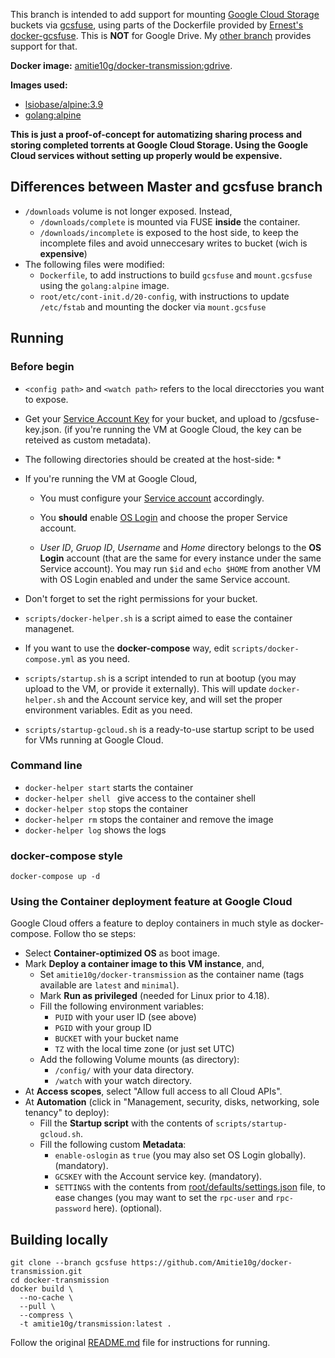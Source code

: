 This branch is intended to add support for mounting [Google Cloud Storage](https://cloud.google.com/storage) buckets via [gcsfuse](https://github.com/GoogleCloudPlatform/gcsfuse), using parts of the Dockerfile provided by [Ernest's docker-gcsfuse](https://github.com/chiaen/docker-gcsfuse). This is **NOT** for Google Drive. My [other branch](https://github.com/Amitie10g/docker-transmission/tree/gdrive-ocamlfuse) provides support for that.

**Docker image:** [amitie10g/docker-transmission:gdrive](https://hub.docker.com/r/amitie10g/transmission).

**Images used:**
* [lsiobase/alpine:3.9](https://hub.docker.com/r/lsiobase/alpine)
* [golang:alpine](https://hub.docker.com/_/golang)

**This is just a proof-of-concept for automatizing sharing process and storing completed torrents at Google Cloud Storage. Using the Google Cloud services without setting up properly would be expensive.**

## Differences between Master and gcsfuse branch

* ``/downloads`` volume is not longer exposed. Instead,
  * ``/downloads/complete`` is mounted via FUSE **inside** the container.
  * ``/downloads/incomplete`` is exposed to the host side, to keep the incomplete files and avoid unneccesary writes to bucket (wich is **expensive**)
* The following files were modified:
  * ``Dockerfile``, to add instructions to build ``gcsfuse`` and ``mount.gcsfuse`` using the ``golang:alpine`` image.
  * ``root/etc/cont-init.d/20-config``, with instructions to update ``/etc/fstab`` and mounting the docker via ``mount.gcsfuse``

## Running

### Before begin
* ``<config path>`` and ``<watch path>`` refers to the local direcctories you want to expose.

* Get your [Service Account Key](https://cloud.google.com/iam/docs/creating-managing-service-account-keys) for your bucket, and upload to <config path>/gcsfuse-key.json. (if you're running the VM at Google Cloud, the key can be reteived as custom metadata).
 
* The following directories should be created at the host-side:
  * 
 
* If you're running the VM at Google Cloud,

  * You must configure your [Service account](https://cloud.google.com/compute/docs/access/service-accounts) accordingly.

  * You **should** enable [OS Login](https://cloud.google.com/compute/docs/instances/managing-instance-access#enable_oslogin) and choose the proper Service account.
 
  * *User ID*, *Gruop ID*, *Username* and *Home* directory belongs to the **OS Login** account (that are the same for every instance under the same Service account). You may run ``$id`` and ``echo $HOME`` from another VM with OS Login enabled and under the same Service account.
  
* Don't forget to set the right permissions for your bucket.

* ``scripts/docker-helper.sh`` is a script aimed to ease the container managenet.

* If you want to use the **docker-compose** way, edit ``scripts/docker-compose.yml`` as you need.

* ``scripts/startup.sh`` is a script intended to run at bootup (you may upload to the VM, or provide it externally). This will update ``docker-helper.sh`` and the Account service key, and will set the proper environment variables. Edit as you need.

* ``scripts/startup-gcloud.sh`` is a ready-to-use startup script to be used for VMs running at Google Cloud.

### Command line
* ``docker-helper start`` starts the container
* ``docker-helper shell `` give access to the container shell
* ``docker-helper stop`` stops the container
* ``docker-helper rm`` stops the container and remove the image
* ``docker-helper log`` shows the logs

### docker-compose style
```docker-compose up -d```

### Using the Container deployment feature at Google Cloud

Google Cloud offers a feature to deploy containers in much style as docker-compose. Follow tho se steps:

* Select **Container-optimized OS** as boot image.
* Mark **Deploy a container image to this VM instance**, and,
  * Set ``amitie10g/docker-transmission`` as the container name (tags available are ``latest`` and ``minimal``).
  * Mark **Run as privileged** (needed for Linux prior to 4.18).
  * Fill the following environment variables:
    * ``PUID`` with your user ID (see above)
    * ``PGID`` with your group ID
    * ``BUCKET`` with your bucket name
    * ``TZ`` with the local time zone (or just set UTC)
  * Add the following Volume mounts (as directory):
    * ``/config/`` with your data directory.
    * ``/watch`` with your watch directory.
* At **Access scopes**, select "Allow full access to all Cloud APIs".
* At **Automation** (click in "Management, security, disks, networking, sole tenancy" to deploy):
  * Fill the **Startup script** with the contents of ``scripts/startup-gcloud.sh``.
  * Fill the following custom **Metadata**:
    * ``enable-oslogin`` as ``true`` (you may also set OS Login globally). (mandatory).
    * ``GCSKEY`` with the Account service key. (mandatory).
    * ``SETTINGS`` with the contents from [root/defaults/settings.json](https://github.com/Amitie10g/docker-transmission/blob/gcsfuse/root/defaults/settings.json) file, to ease changes (you may want to set the ``rpc-user`` and ``rpc-password`` here). (optional).

## Building locally

```
git clone --branch gcsfuse https://github.com/Amitie10g/docker-transmission.git
cd docker-transmission
docker build \
  --no-cache \
  --pull \
  --compress \
  -t amitie10g/transmission:latest .
```

Follow the original [README.md](https://github.com/linuxserver/docker-transmission/blob/master/README.md) file for instructions for running.
